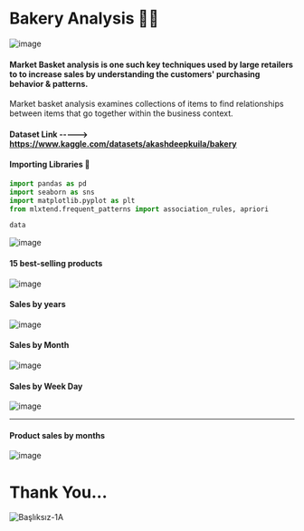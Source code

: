 # Bakery Analysis 🍩🍩
![image](https://user-images.githubusercontent.com/63750425/203057350-79542f36-b64b-4997-ba65-7037472cb86f.png)

#### Market Basket analysis is one such key techniques used by large retailers to to increase sales by understanding the customers' purchasing behavior & patterns. 
Market basket analysis examines collections of items to find relationships between items that go together within the business context.

#### Dataset Link -----> https://www.kaggle.com/datasets/akashdeepkuila/bakery

#### Importing Libraries 📍

```Python
import pandas as pd
import seaborn as sns
import matplotlib.pyplot as plt
from mlxtend.frequent_patterns import association_rules, apriori
```

```Python
data
```

![image](https://user-images.githubusercontent.com/63750425/203057902-c764cb86-494d-48a2-9e1f-85f1bbb65e2e.png)

#### 15 best-selling products

![image](https://user-images.githubusercontent.com/63750425/203057991-81b9c827-aab0-4ede-a81d-5a39d1b88dfa.png)


#### Sales by years
![image](https://user-images.githubusercontent.com/63750425/203058069-79c1a176-aad7-4e63-88ef-d11710b77f6d.png)


#### Sales by Month

![image](https://user-images.githubusercontent.com/63750425/203058141-9b714b61-1156-4dc0-839b-0e7dbb0a911e.png)


#### Sales by Week Day

![image](https://user-images.githubusercontent.com/63750425/203058224-08baf2fd-7408-46df-8c20-0e8514e16bf0.png)
****

#### Product sales by months

![image](https://user-images.githubusercontent.com/63750425/203058337-12f09f3a-7c25-40b4-858d-46abfc76aaf1.png)


# Thank You...

 ![Başlıksız-1A](https://user-images.githubusercontent.com/63750425/197761042-8654b0e6-92a8-41bd-a38d-55ee5f4b3882.png)
